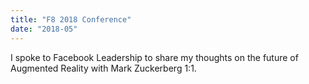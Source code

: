 ```yaml
---
title: "F8 2018 Conference"
date: "2018-05"
---
```


I spoke to Facebook Leadership to share my thoughts on the future of Augmented Reality with Mark Zuckerberg 1:1.
